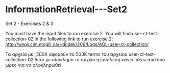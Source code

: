 # InformationRetrieval---Set2

Set 2 - Exercises 2 & 3

You must have the input files to run exercise 2.
You will find user-ct-test-collection-02 in the following link to run exercise 2:
http://www.cim.mcgill.ca/~dudek/206/Logs/AOL-user-ct-collection/

Τα αρχεία με _500Κ αφορούν τα 500Κ terms του αρχείου user-ct-test-collection-02 διότι με ολόκληρο το αρχείο η εκτέλεση κάνει πάνω από δύο ωρες για να ολοκληρωθεί.

